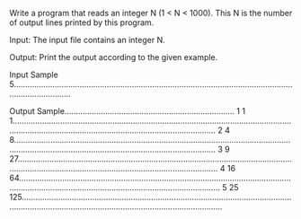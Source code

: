Write a program that reads an integer N (1 < N < 1000). This N is the number of output lines printed by this program.

Input: 
The input file contains an integer N.

Output: 
Print the output according to the given example.

Input Sample	
5......................................................................................................................................................

Output Sample...........................................................................
1 1 1......................................................................................................................................................................................................................
2 4 8.....................................................................................................................................................................................................................
3 9 27.....................................................................................................................................................................................................................
4 16 64.....................................................................................................................................................................................................................
5 25 125.....................................................................................................................................................................................................................

